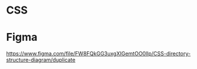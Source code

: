 # CSS

# Figma
https://www.figma.com/file/FW8FQkGG3uxgXIGemtOO0llp/CSS-directory-structure-diagram/duplicate
